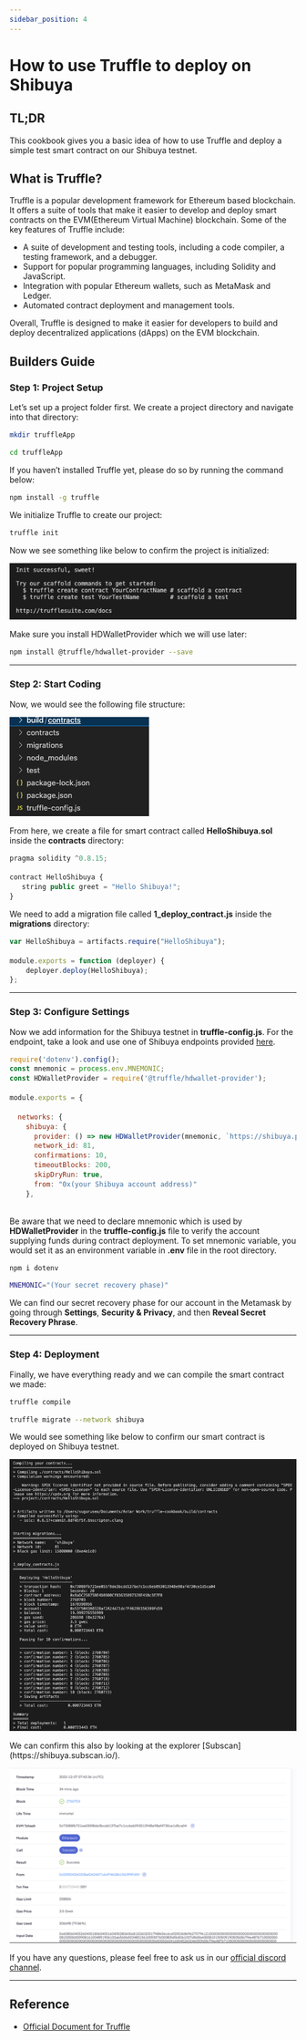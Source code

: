 ```yaml
---
sidebar_position: 4
---
```


# How to use Truffle to deploy on Shibuya

## TL;DR

This cookbook gives you a basic idea of how to use Truffle and deploy a simple test smart contract on our Shibuya testnet.

## What is Truffle?

Truffle is a popular development framework for Ethereum based blockchain. It offers a suite of tools that make it easier to develop and deploy smart contracts on the EVM(Ethereum Virtual Machine) blockchain. Some of the key features of Truffle include:

- A suite of development and testing tools, including a code compiler, a testing framework, and a debugger.
- Support for popular programming languages, including Solidity and JavaScript.
- Integration with popular Ethereum wallets, such as MetaMask and Ledger.
- Automated contract deployment and management tools.

Overall, Truffle is designed to make it easier for developers to build and deploy decentralized applications (dApps) on the EVM blockchain.

## Builders Guide
### Step 1: Project Setup

Let’s set up a project folder first. We create a project directory and navigate into that directory:

```bash
mkdir truffleApp
```

```bash
cd truffleApp
```

If you haven’t installed Truffle yet, please do so by running the command below:

```bash
npm install -g truffle
```

We initialize Truffle to create our project:

```bash
truffle init
```

Now we see something like below to confirm the project is initialized:
<div style={{textAlign: 'center'}}>

![1](img-Truffle-cookbook/1.png)
</div>

Make sure you install HDWalletProvider which we will use later:

```bash
npm install @truffle/hdwallet-provider --save
```

---

### Step 2: Start Coding

Now, we would see the following file structure:
<div style={{textAlign: 'center'}}>

![2](img-Truffle-cookbook/2.png)
</div>

From here, we create a file for smart contract called **HelloShibuya.sol** inside the **contracts** directory:

```jsx
pragma solidity ^0.8.15;

contract HelloShibuya {
   string public greet = "Hello Shibuya!";
}
```

We need to add a migration file called **1_deploy_contract.js** inside the **migrations** directory:

```jsx
var HelloShibuya = artifacts.require("HelloShibuya");

module.exports = function (deployer) {
    deployer.deploy(HelloShibuya);
};
```

---

### Step 3: Configure Settings

Now we add information for the Shibuya testnet in **truffle-config.js**. 
For the endpoint, take a look and use one of Shibuya endpoints provided [here](/docs/build/environment/endpoints/). 

```jsx
require('dotenv').config();
const mnemonic = process.env.MNEMONIC;
const HDWalletProvider = require('@truffle/hdwallet-provider');

module.exports = {

  networks: {
    shibuya: {
      provider: () => new HDWalletProvider(mnemonic, `https://shibuya.public.blastapi.io`),
      network_id: 81,
      confirmations: 10,
      timeoutBlocks: 200,
      skipDryRun: true,
      from: "0x(your Shibuya account address)"
    },
    
```

Be aware that we need to declare mnemonic which is used by **HDWalletProvider** in the **truffle-config.js** file to verify the account supplying funds during contract deployment. To set mnemonic variable, you would set it as an environment variable in **.env** file in the root directory.

```bash
npm i dotenv
```

```bash
MNEMONIC="(Your secret recovery phase)"
```

We can find our secret recovery phase for our account in the Metamask by going through **Settings**, **Security & Privacy**, and then **Reveal Secret Recovery Phrase**.

---

### Step 4: Deployment

Finally, we have everything ready and we can compile the smart contract we made:

```bash
truffle compile
```

```bash
truffle migrate --network shibuya
```

We would see something like below to confirm our smart contract is deployed on Shibuya testnet.
<div style={{textAlign: 'center'}}>

![3](img-Truffle-cookbook/3.png)
</div>
We can confirm this also by looking at the explorer [Subscan](https://shibuya.subscan.io/).
<div style={{textAlign: 'center'}}>

![4](img-Truffle-cookbook/4.png)
</div>

If you have any questions, please feel free to ask us in our [official discord channel](https://discord.gg/GhTvWxsF6S).

---

## Reference

- [Official Document for Truffle](https://trufflesuite.com/docs/)
